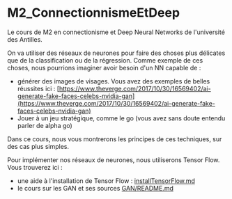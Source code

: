 # M2_ConnectionnismeEtDeep

Le cours de M2 en connectionisme et Deep Neural Networks de l'université des
Antilles.

On va utiliser des réseaux de neurones pour faire des choses plus délicates que
de la classification ou de la régression.
Comme exemple de ces choses, nous pourrions imaginer avoir besoin d'un NN
capable de :
- générer des images de visages. Vous avez des exemples de belles réussites
ici : [https://www.theverge.com/2017/10/30/16569402/ai-generate-fake-faces-celebs-nvidia-gan](https://www.theverge.com/2017/10/30/16569402/ai-generate-fake-faces-celebs-nvidia-gan)
- Jouer à un jeu stratégique, comme le go (vous avez sans doute entendu parler
  de alpha go)

Dans ce cours, nous vous montrerons les principes de ces techniques, sur
des cas plus simples.

Pour implémenter nos réseaux de neurones, nous utiliserons Tensor Flow.
Vous trouverez ici :

- une aide à l'installation de Tensor Flow : [installTensorFlow.md](installTensorFlow.md)
- le cours sur les GAN et ses sources [GAN/README.md](GAN/README.md)

